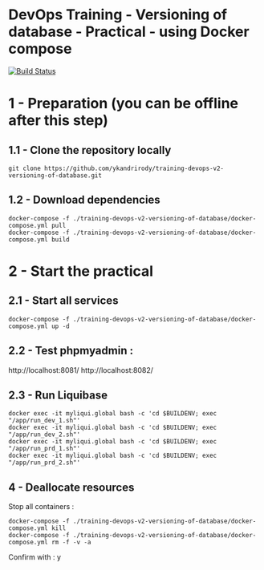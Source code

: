 # DevOps Training - Versioning of database - Practical - using Docker compose

[![Build Status](https://travis-ci.org/ykandrirody/training-devops-v2-versioning-of-database.svg?branch=master)](https://travis-ci.org/ykandrirody/training-devops-v2-versioning-of-database)

# 1 - Preparation (you can be offline after this step)

## 1.1 - Clone the repository locally
```
git clone https://github.com/ykandrirody/training-devops-v2-versioning-of-database.git
```

## 1.2 - Download dependencies
```
docker-compose -f ./training-devops-v2-versioning-of-database/docker-compose.yml pull
docker-compose -f ./training-devops-v2-versioning-of-database/docker-compose.yml build
```

# 2 - Start the practical

##  2.1 - Start all services

```
docker-compose -f ./training-devops-v2-versioning-of-database/docker-compose.yml up -d
```

##  2.2 - Test phpmyadmin :
http://localhost:8081/
http://localhost:8082/

## 2.3 - Run Liquibase
```
docker exec -it myliqui.global bash -c 'cd $BUILDENV; exec "/app/run_dev_1.sh"'
docker exec -it myliqui.global bash -c 'cd $BUILDENV; exec "/app/run_dev_2.sh"'
docker exec -it myliqui.global bash -c 'cd $BUILDENV; exec "/app/run_prd_1.sh"'
docker exec -it myliqui.global bash -c 'cd $BUILDENV; exec "/app/run_prd_2.sh"'
```

## 4 - Deallocate resources

Stop all containers :
```
docker-compose -f ./training-devops-v2-versioning-of-database/docker-compose.yml kill
docker-compose -f ./training-devops-v2-versioning-of-database/docker-compose.yml rm -f -v -a
```
Confirm with : y
